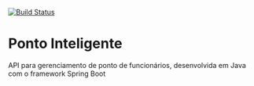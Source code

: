 [![Build Status](https://travis-ci.com/Caioom/ponto-inteligente-api.svg?branch=master)](https://travis-ci.com/Caioom/ponto-inteligente-api)
# Ponto Inteligente

API para gerenciamento de ponto de funcionários, desenvolvida em Java com o framework Spring Boot
